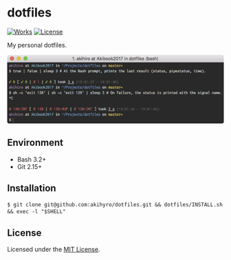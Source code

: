 # dotfiles

[![Works][Works Badge]][Works]
[![License][License Badge]][License]

[Works Badge]: https://cdn.rawgit.com/nikku/works-on-my-machine/v0.2.0/badge.svg
[Works]: https://github.com/nikku/works-on-my-machine
[License Badge]: https://img.shields.io/badge/license-MIT-brightgreen.svg
[License]: LICENSE.txt

My personal dotfiles.  

![Image]

[Image]: IMAGE.png

## Environment

* Bash 3.2+
* Git 2.15+

## Installation

```console
$ git clone git@github.com:akihyro/dotfiles.git && dotfiles/INSTALL.sh && exec -l "$SHELL"
```

## License

Licensed under the [MIT License].  

[MIT License]: LICENSE.txt
